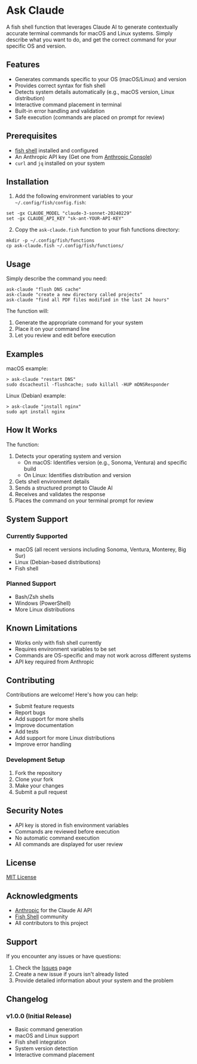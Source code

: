 # Ask Claude

A fish shell function that leverages Claude AI to generate contextually accurate terminal commands for macOS and Linux systems. Simply describe what you want to do, and get the correct command for your specific OS and version.

## Features

- Generates commands specific to your OS (macOS/Linux) and version
- Provides correct syntax for fish shell
- Detects system details automatically (e.g., macOS version, Linux distribution)
- Interactive command placement in terminal
- Built-in error handling and validation
- Safe execution (commands are placed on prompt for review)

## Prerequisites

- [fish shell](https://fishshell.com/) installed and configured
- An Anthropic API key (Get one from [Anthropic Console](https://console.anthropic.com/settings/keys))
- `curl` and `jq` installed on your system

## Installation

1. Add the following environment variables to your `~/.config/fish/config.fish`:
```fish
set -gx CLAUDE_MODEL "claude-3-sonnet-20240229"
set -gx CLAUDE_API_KEY "sk-ant-YOUR-API-KEY"
```

2. Copy the `ask-claude.fish` function to your fish functions directory:
```fish
mkdir -p ~/.config/fish/functions
cp ask-claude.fish ~/.config/fish/functions/
```

## Usage

Simply describe the command you need:
```fish
ask-claude "flush DNS cache"
ask-claude "create a new directory called projects"
ask-claude "find all PDF files modified in the last 24 hours"
```

The function will:
1. Generate the appropriate command for your system
2. Place it on your command line
3. Let you review and edit before execution

## Examples

macOS example:
```fish
> ask-claude "restart DNS"
sudo dscacheutil -flushcache; sudo killall -HUP mDNSResponder
```

Linux (Debian) example:
```fish
> ask-claude "install nginx"
sudo apt install nginx
```

## How It Works

The function:
1. Detects your operating system and version
   - On macOS: Identifies version (e.g., Sonoma, Ventura) and specific build
   - On Linux: Identifies distribution and version
2. Gets shell environment details
3. Sends a structured prompt to Claude AI
4. Receives and validates the response
5. Places the command on your terminal prompt for review

## System Support

### Currently Supported
- macOS (all recent versions including Sonoma, Ventura, Monterey, Big Sur)
- Linux (Debian-based distributions)
- Fish shell

### Planned Support
- Bash/Zsh shells
- Windows (PowerShell)
- More Linux distributions

## Known Limitations

- Works only with fish shell currently
- Requires environment variables to be set
- Commands are OS-specific and may not work across different systems
- API key required from Anthropic

## Contributing

Contributions are welcome! Here's how you can help:

- Submit feature requests
- Report bugs
- Add support for more shells
- Improve documentation
- Add tests
- Add support for more Linux distributions
- Improve error handling

### Development Setup

1. Fork the repository
2. Clone your fork
3. Make your changes
4. Submit a pull request

## Security Notes

- API key is stored in fish environment variables
- Commands are reviewed before execution
- No automatic command execution
- All commands are displayed for user review

## License

[MIT License](LICENSE)

## Acknowledgments

- [Anthropic](https://www.anthropic.com/) for the Claude AI API
- [Fish Shell](https://fishshell.com/) community
- All contributors to this project

## Support

If you encounter any issues or have questions:
1. Check the [Issues](../../issues) page
2. Create a new issue if yours isn't already listed
3. Provide detailed information about your system and the problem

## Changelog

### v1.0.0 (Initial Release)
- Basic command generation
- macOS and Linux support
- Fish shell integration
- System version detection
- Interactive command placement